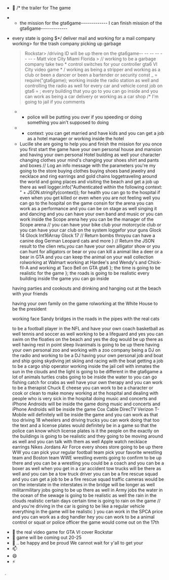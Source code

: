 - 👋 /* the trailer for The game
*  - the mission for the gta6game-------------
I can finish mission of the gta6game-------------
* every state is going $*/
deliver mail and working for a mail company
working>
for the trash company picking up garbage
  > Rockstar>
  /driving ID will be up there on the gta6game-- -- -- -- -- -- -
Matt vice City Miami Florida >
  > // working to be a garbage company
  take two * control switches
for your controller
gta6 VI City video game *
  / working as being a stripper and working as a club or been a dancer or been a bartender or security
const _ = require("gta6game);
    working inside the radio station as well and controlling the radio as well
    for every car and vehicle
    const job on gta6 = ; every building that you go to you can go inside and you can work as being a car delivery or working as a car shop
    /* I'm going to jail if you comments 
    *  - police will be putting you over if you speeding or doing something you ain't supposed to doing
    *  - context: you can get married and have kids and you can get a job as a hotel manager or working inside the hotel
    * Lucille she are going to help you and finish the mission for you once you first start the game
    have your own personal house and mansion and having your own personal Hotel building as well
    your character changing clothes your mind's changing your shoes shirt and pants and boxes
     // Log an info message with the parameters you're my going to the store buying clothes buying shoes band jewelry and necklace and ring earrings and gold chains
     loggetraveling around the world and going places and visiting the beach and get a job up there as well
     logger.info("Authenticated within the following context: " + JSON.stringify(context));
    for health you can go to the hospital if even when you get killed or even when you are not feeling well you can go to the hospital on the game
     consin for the arena you can work as a performance and you can be on stage as well singing it and dancing and you can have your own band and music or you can work inside the Scope arena
     hey you can be the manager of the Scope arena
       //  you can have your bike club your motorcycle club or you can have your car club on the system
       loggefor your guns Glock 14 Glock Int16Array Glock 17
       // Return bombs
       throyou can have a canine dog German Leopard cats and more
     }
     // Return the JSON result to the clien
     retu,you can have your own alligator show or you can hunt for alligators or bear or you can kill a animal like a deer or a bear in GTA and you can keep the animal on your wall collection
       rolworking at Walmart working at Hardee's and Wendy's and Chick-fil-A and working at Taco Bell on GTA gta6
     }; the time is going to be realistic for the game
    }; the roads is going to be realistic every building inside the game you can go inside

    having parties and cookouts and drinking and hanging out at the beach with your friends

    having your own family on the game
    rolworking at the White House to be the president

    working face Sandy bridges in the roads in the pipes with the real cats

    to be a football player in the NFL and have your own coach basketball as well tennis and soccer as well
working to be a lifeguard and yes you can swim on the floaties on the beach and yes the dog would be up there as well
    having rest in point sleep
livanimals is going to be up there having your own personal zoo and working with a zoo company
being a DJ on the radio and working to be a DJ
having your own personal job and boat and ship
going skydiving jet skiing and racing with the boat
getting a job to be a cargo ship operator
working inside the jail cell with inmates
the sun in the clouds and the light is going to be different in the gta6game
a lot of animals turtles crabs going to be inside the water to you can go fishing catch for crabs as well
have your own therapy and you can work to be a therapist
Chuck E cheese you can work to be a character or cook or clean to make money
working at the hospital and dealing with people who is very sick in the hospital
doing music and concerts and    iPhone Androids will be inside the game
doing music and concerts and    iPhone Androids will be inside the game
    Cox Cable DirecTV Verizon T-Mobile will definitely will be inside the game and you can work as that too
    driving 18 wheelers and driving trucks you can work doing that too
    the text and a license plates would definitely be in a game so that the police can know which license plates is it
the people on the exactly on the buildings is going to be realistic and they going to be moving around as well and you can talk with them as well
    Apple watch necklace earrings Nikes Jordans Air Force every shoes store going to be up there
    WW you can pick your regular football team pick your favorite wrestling team and Boston team
    WWE wrestling events going to confirm to be up there and you can be a wrestling you could be a coach and you can be a boxer as well
    when you get in a car accident tow trucks will be there as well and you can be a tow truck driver
    you can be a fire rescue squad and you can get a job to be a fire rescue squad
     traffic cameras would be on the interstate
    in the interstates in the bridge will be longer as well
    militarmilitary jobs going to be up there as well in Army jobs
    the water in the ocean of the sewage is going to be realistic as well the rain in the clouds realistic certain days certain time is going to rain on the game
    // and you're driving in the car is going to be like a regular vehicle 
     everything in the game will be realistic
    } you can work in the SPCA price and you can work as a dog handler
    hey you can work to be a animal control or squat or police officer 
    the game would come out on the 17th  
- 👀 the real video game for GTA VI cover Rockstar
- 🌱 game will be coming out 20-25
- 💞️ .. be happy and be proud We cannot wait for y'all to get your
- 📫 
- 😄 
- ⚡ 

.

